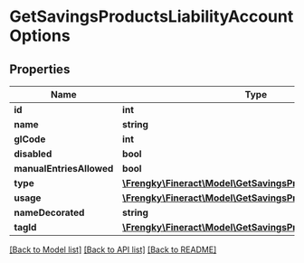 # GetSavingsProductsLiabilityAccountOptions

## Properties
Name | Type | Description | Notes
------------ | ------------- | ------------- | -------------
**id** | **int** |  | [optional] 
**name** | **string** |  | [optional] 
**glCode** | **int** |  | [optional] 
**disabled** | **bool** |  | [optional] 
**manualEntriesAllowed** | **bool** |  | [optional] 
**type** | [**\Frengky\Fineract\Model\GetSavingsProductsLiabilityType**](GetSavingsProductsLiabilityType.md) |  | [optional] 
**usage** | [**\Frengky\Fineract\Model\GetSavingsProductsLiabilityUsage**](GetSavingsProductsLiabilityUsage.md) |  | [optional] 
**nameDecorated** | **string** |  | [optional] 
**tagId** | [**\Frengky\Fineract\Model\GetSavingsProductsLiabilityTagId**](GetSavingsProductsLiabilityTagId.md) |  | [optional] 

[[Back to Model list]](../../README.md#documentation-for-models) [[Back to API list]](../../README.md#documentation-for-api-endpoints) [[Back to README]](../../README.md)

